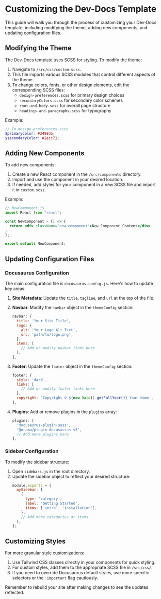 

  # Customizing the Dev-Docs Template

This guide will walk you through the process of customizing your Dev-Docs template, including modifying the theme, adding new components, and updating configuration files.

## Modifying the Theme

The Dev-Docs template uses SCSS for styling. To modify the theme:

1. Navigate to `/src/css/custom.scss`.
2. This file imports various SCSS modules that control different aspects of the theme.
3. To change colors, fonts, or other design elements, edit the corresponding SCSS files:
   - `design-preferences.scss` for primary design choices
   - `secondaryColors.scss` for secondary color schemes
   - `root-and-body.scss` for overall page structure
   - `headings-and-paragraphs.scss` for typography

Example:
```scss
// In design-preferences.scss
$primaryColor: #3498db;
$secondaryColor: #2ecc71;
```

## Adding New Components

To add new components:

1. Create a new React component in the `/src/components` directory.
2. Import and use the component in your desired location.
3. If needed, add styles for your component in a new SCSS file and import it in `custom.scss`.

Example:
```jsx
// NewComponent.js
import React from 'react';

const NewComponent = () => {
  return <div className="new-component">New Component Content</div>
;
};

export default NewComponent;
```

## Updating Configuration Files

### Docusaurus Configuration

The main configuration file is `docusaurus.config.js`. Here's how to update key areas:

1. **Site Metadata**: Update the `title`, `tagline`, and `url` at the top of the file.

2. **Navbar**: Modify the `navbar` object in the `themeConfig` section:
   ```javascript
   navbar: {
     title: 'Your Site Title',
     logo: {
       alt: 'Your Logo Alt Text',
       src: 'path/to/logo.png',
     },
     items: [
       // Add or modify navbar items here
     ],
   },
   ```

3. **Footer**: Update the `footer` object in the `themeConfig` section:
   ```javascript
   footer: {
     style: 'dark',
     links: [
       // Add or modify footer links here
     ],
     copyright: `Copyright © ${new Date().getFullYear()} Your Name`,
   },
   ```

4. **Plugins**: Add or remove plugins in the `plugins` array:
   ```javascript
   plugins: [
     'docusaurus-plugin-sass',
     "@orama/plugin-docusaurus-v3",
     // Add more plugins here
   ],
   ```

### Sidebar Configuration

To modify the sidebar structure:

1. Open `sidebars.js` in the root directory.
2. Update the sidebar object to reflect your desired structure:
   ```javascript
   module.exports = {
     mySidebar: [
       {
         type: 'category',
         label: 'Getting Started',
         items: ['intro', 'installation'],
       },
       // Add more categories or items
     ],
   };
   ```

## Customizing Styles

For more granular style customizations:

1. Use Tailwind CSS classes directly in your components for quick styling.
2. For custom styles, add them to the appropriate SCSS file in `/src/css/`.
3. If you need to override Docusaurus default styles, use more specific selectors or the `!important` flag cautiously.

Remember to rebuild your site after making changes to see the updates reflected.

  